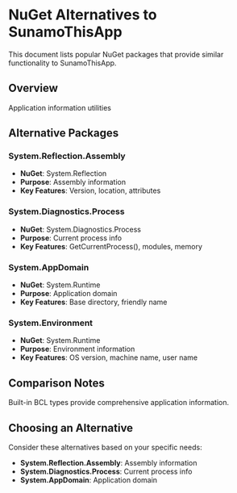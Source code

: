 # NuGet Alternatives to SunamoThisApp

This document lists popular NuGet packages that provide similar functionality to SunamoThisApp.

## Overview

Application information utilities

## Alternative Packages

### System.Reflection.Assembly
- **NuGet**: System.Reflection
- **Purpose**: Assembly information
- **Key Features**: Version, location, attributes

### System.Diagnostics.Process
- **NuGet**: System.Diagnostics.Process
- **Purpose**: Current process info
- **Key Features**: GetCurrentProcess(), modules, memory

### System.AppDomain
- **NuGet**: System.Runtime
- **Purpose**: Application domain
- **Key Features**: Base directory, friendly name

### System.Environment
- **NuGet**: System.Runtime
- **Purpose**: Environment information
- **Key Features**: OS version, machine name, user name

## Comparison Notes

Built-in BCL types provide comprehensive application information.

## Choosing an Alternative

Consider these alternatives based on your specific needs:
- **System.Reflection.Assembly**: Assembly information
- **System.Diagnostics.Process**: Current process info
- **System.AppDomain**: Application domain
